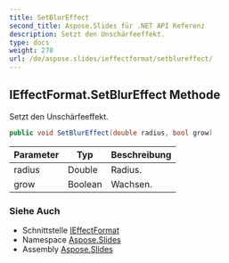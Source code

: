 ```yaml
---
title: SetBlurEffect
second_title: Aspose.Slides für .NET API Referenz
description: Setzt den Unschärfeeffekt.
type: docs
weight: 270
url: /de/aspose.slides/ieffectformat/setblureffect/
---
```


## IEffectFormat.SetBlurEffect Methode

Setzt den Unschärfeeffekt.

```csharp
public void SetBlurEffect(double radius, bool grow)
```

| Parameter | Typ | Beschreibung |
| --- | --- | --- |
| radius | Double | Radius. |
| grow | Boolean | Wachsen. |

### Siehe Auch

* Schnittstelle [IEffectFormat](../../ieffectformat)
* Namespace [Aspose.Slides](../../ieffectformat)
* Assembly [Aspose.Slides](../../../)